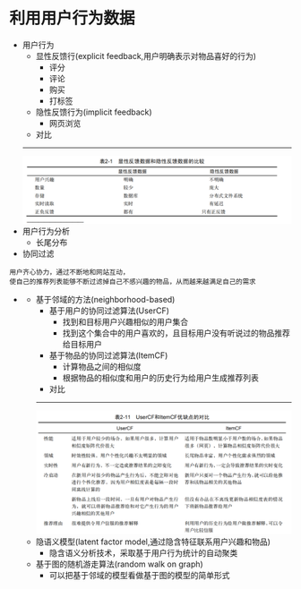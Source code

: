 # 利用用户行为数据
+ 用户行为
	+ 显性反馈行(explicit feedback,用户明确表示对物品喜好的行为)
		+ 评分
		+ 评论
		+ 购买
		+ 打标签
	+ 隐性反馈行为(implicit feedback)
		+ 网页浏览
	+ 对比
	---
	![显性与隐性](pictures/显性与隐性.png)
+ 用户行为分析
	+ 长尾分布
+ 协同过滤
```
用户齐心协力，通过不断地和网站互动，
使自己的推荐列表能够不断过滤掉自己不感兴趣的物品，从而越来越满足自己的需求
```
+ 
	+ 基于邻域的方法(neighborhood-based)
		+ 基于用户的协同过滤算法(UserCF)
			+ 找到和目标用户兴趣相似的用户集合
			+ 找到这个集合中的用户喜欢的，且目标用户没有听说过的物品推荐给目标用户
		+ 基于物品的协同过滤算法(ItemCF)
			+ 计算物品之间的相似度
			+ 根据物品的相似度和用户的历史行为给用户生成推荐列表
		+ 对比
		---
		![UserCF和ItemCF](pictures/UserCF和ItemCF.png)
	+ 隐语义模型(latent factor model,通过隐含特征联系用户兴趣和物品)
		+ 隐含语义分析技术，采取基于用户行为统计的自动聚类
	+ 基于图的随机游走算法(random walk on graph)
		+ 可以把基于邻域的模型看做基于图的模型的简单形式
